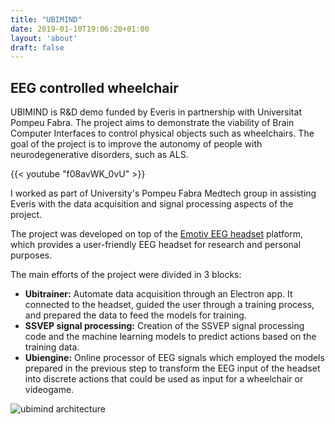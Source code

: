 ```yaml
---
title: "UBIMIND"
date: 2019-01-10T19:06:20+01:00
layout: 'about'
draft: false
---
```


## EEG controlled wheelchair

UBIMIND is R&D demo funded by Everis in partnership with Universitat Pompeu Fabra. The project aims to demonstrate the viability of Brain Computer Interfaces to control physical objects such as wheelchairs. The goal of the project is to improve the autonomy of people with neurodegenerative disorders, such as ALS.

{{< youtube "f08avWK_0vU" >}}

I worked as part of University's Pompeu Fabra Medtech group in assisting Everis with the data acquisition and signal processing aspects of the project.

The project was developed on top of the [Emotiv EEG headset](https://www.emotiv.com/epoc-x/) platform, which provides a user-friendly EEG headset for research and personal purposes.

The main efforts of the project were divided in 3 blocks:

- **Ubitrainer:** Automate data acquisition through an Electron app. It connected to the headset, guided the user through a training process, and prepared the data to feed the models for training.
- **SSVEP signal processing:** Creation of the SSVEP signal processing code and the machine learning models to predict actions based on the training data.
- **Ubiengine:** Online processor of EEG signals which employed the models prepared in the previous step to transform the EEG input of the headset into discrete actions that could be used as input for a wheelchair or videogame.

![ubimind architecture](/media/project/ubimind/ubimind_architecture.png "Ubimind overall architecture")
